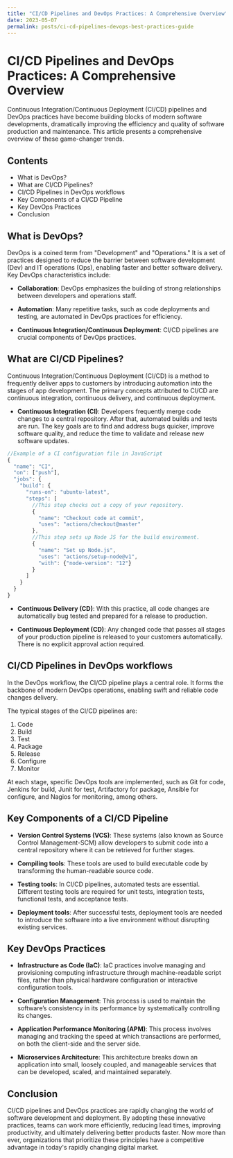 ```yaml
---
title: "CI/CD Pipelines and DevOps Practices: A Comprehensive Overview"
date: 2023-05-07
permalink: posts/ci-cd-pipelines-devops-best-practices-guide
---
```


# CI/CD Pipelines and DevOps Practices: A Comprehensive Overview

Continuous Integration/Continuous Deployment (CI/CD) pipelines and DevOps practices have become building blocks of modern software developments, dramatically improving the efficiency and quality of software production and maintenance. This article presents a comprehensive overview of these game-changer trends. 

## Contents

- What is DevOps?
- What are CI/CD Pipelines?
- CI/CD Pipelines in DevOps workflows
- Key Components of a CI/CD Pipeline
- Key DevOps Practices
- Conclusion

## What is DevOps?

DevOps is a coined term from "Development" and "Operations." It is a set of practices designed to reduce the barrier between software development (Dev) and IT operations (Ops), enabling faster and better software delivery. Key DevOps characteristics include:

- **Collaboration**: DevOps emphasizes the building of strong relationships between developers and operations staff.

- **Automation**: Many repetitive tasks, such as code deployments and testing, are automated in DevOps practices for efficiency.

- **Continuous Integration/Continuous Deployment**: CI/CD pipelines are crucial components of DevOps practices.

## What are CI/CD Pipelines?

Continuous Integration/Continuous Deployment (CI/CD) is a method to frequently deliver apps to customers by introducing automation into the stages of app development. The primary concepts attributed to CI/CD are continuous integration, continuous delivery, and continuous deployment.

- **Continuous Integration (CI)**: Developers frequently merge code changes to a central repository. After that, automated builds and tests are run. The key goals are to find and address bugs quicker, improve software quality, and reduce the time to validate and release new software updates.

```javascript
//Example of a CI configuration file in JavaScript
{
  "name": "CI",
  "on": ["push"],
  "jobs": {
    "build": {
      "runs-on": "ubuntu-latest",
      "steps": [
        //This step checks out a copy of your repository.
        {
          "name": "Checkout code at commit",
          "uses": "actions/checkout@master"
        },
        //This step sets up Node JS for the build environment.
        {
          "name": "Set up Node.js",
          "uses": "actions/setup-node@v1",
          "with": {"node-version": "12"}
        }
      ]
    }
  }
}
```

- **Continuous Delivery (CD)**: With this practice, all code changes are automatically bug tested and prepared for a release to production.

- **Continuous Deployment (CD)**: Any changed code that passes all stages of your production pipeline is released to your customers automatically. There is no explicit approval action required.

## CI/CD Pipelines in DevOps workflows

In the DevOps workflow, the CI/CD pipeline plays a central role. It forms the backbone of modern DevOps operations, enabling swift and reliable code changes delivery.

The typical stages of the CI/CD pipelines are:

1. Code
2. Build
3. Test
4. Package
5. Release
6. Configure
7. Monitor

At each stage, specific DevOps tools are implemented, such as Git for code, Jenkins for build, Junit for test, Artifactory for package, Ansible for configure, and Nagios for monitoring, among others.

## Key Components of a CI/CD Pipeline

- **Version Control Systems (VCS)**: These systems (also known as Source Control Management-SCM) allow developers to submit code into a central repository where it can be retrieved for further stages.

- **Compiling tools**: These tools are used to build executable code by transforming the human-readable source code.

- **Testing tools**: In CI/CD pipelines, automated tests are essential. Different testing tools are required for unit tests, integration tests, functional tests, and acceptance tests.

- **Deployment tools**: After successful tests, deployment tools are needed to introduce the software into a live environment without disrupting existing services.

## Key DevOps Practices

- **Infrastructure as Code (IaC)**: IaC practices involve managing and provisioning computing infrastructure through machine-readable script files, rather than physical hardware configuration or interactive configuration tools.

- **Configuration Management**: This process is used to maintain the software’s consistency in its performance by systematically controlling its changes.

- **Application Performance Monitoring (APM)**: This process involves managing and tracking the speed at which transactions are performed, on both the client-side and the server side.

- **Microservices Architecture**: This architecture breaks down an application into small, loosely coupled, and manageable services that can be developed, scaled, and maintained separately.

## Conclusion

CI/CD pipelines and DevOps practices are rapidly changing the world of software development and deployment. By adopting these innovative practices, teams can work more efficiently, reducing lead times, improving productivity, and ultimately delivering better products faster. Now more than ever, organizations that prioritize these principles have a competitive advantage in today's rapidly changing digital market.
